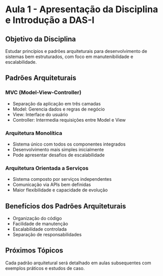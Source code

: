 # Aula 1 - Apresentação da Disciplina e Introdução a DAS-I

## Objetivo da Disciplina
Estudar princípios e padrões arquiteturais para desenvolvimento de sistemas bem estruturados, com foco em manutenibilidade e escalabilidade.

## Padrões Arquiteturais

### MVC (Model-View-Controller)
- Separação da aplicação em três camadas
- Model: Gerencia dados e regras de negócio
- View: Interface do usuário
- Controller: Intermedia requisições entre Model e View

### Arquitetura Monolítica
- Sistema único com todos os componentes integrados
- Desenvolvimento mais simples inicialmente
- Pode apresentar desafios de escalabilidade

### Arquitetura Orientada a Serviços
- Sistema composto por serviços independentes
- Comunicação via APIs bem definidas
- Maior flexibilidade e capacidade de evolução

## Benefícios dos Padrões Arquiteturais
- Organização do código
- Facilidade de manutenção
- Escalabilidade controlada
- Separação de responsabilidades

## Próximos Tópicos
Cada padrão arquitetural será detalhado em aulas subsequentes com exemplos práticos e estudos de caso.